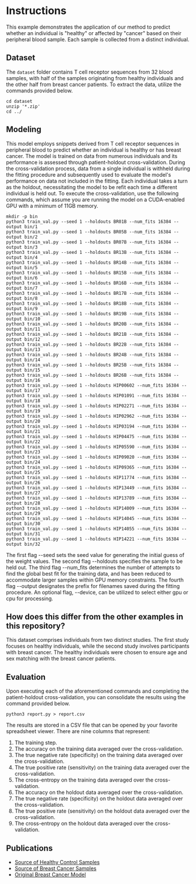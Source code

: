 # Instructions
This example demonstrates the application of our method to predict whether an individual is "healthy" or affected by "cancer" based on their peripheral blood sample. Each sample is collected from a distinct individual.

## Dataset
The `dataset` folder contains T cell receptor sequences from 32 blood samples, with half of the samples originating from healthy individuals and the other half from breast cancer patients. To extract the data, utilize the commands provided below.
```
cd dataset
unzip '*.zip'
cd ../
```

## Modeling
This model employs snippets derived from T cell receptor sequences in peripheral blood to predict whether an individual is healthy or has breast cancer. The model is trained on data from numerous individuals and its performance is assessed through patient-holdout cross-validation. During the cross-validation process, data from a single individual is withheld during the fitting procedure and subsequently used to evaluate the model's performance on data not included in the fitting. Each individual takes a turn as the holdout, necessitating the model to be refit each time a different individual is held out. To execute the cross-validation, use the following commands, which assume you are running the model on a CUDA-enabled GPU with a minimum of 11GB memory.
```
mkdir -p bin
python3 train_val.py --seed 1 --holdouts BR01B --num_fits 16384 --output bin/1
python3 train_val.py --seed 1 --holdouts BR05B --num_fits 16384 --output bin/2
python3 train_val.py --seed 1 --holdouts BR07B --num_fits 16384 --output bin/3
python3 train_val.py --seed 1 --holdouts BR13B --num_fits 16384 --output bin/4
python3 train_val.py --seed 1 --holdouts BR14B --num_fits 16384 --output bin/5
python3 train_val.py --seed 1 --holdouts BR15B --num_fits 16384 --output bin/6
python3 train_val.py --seed 1 --holdouts BR16B --num_fits 16384 --output bin/7
python3 train_val.py --seed 1 --holdouts BR17B --num_fits 16384 --output bin/8
python3 train_val.py --seed 1 --holdouts BR18B --num_fits 16384 --output bin/9
python3 train_val.py --seed 1 --holdouts BR19B --num_fits 16384 --output bin/10
python3 train_val.py --seed 1 --holdouts BR20B --num_fits 16384 --output bin/11
python3 train_val.py --seed 1 --holdouts BR21B --num_fits 16384 --output bin/12
python3 train_val.py --seed 1 --holdouts BR22B --num_fits 16384 --output bin/13
python3 train_val.py --seed 1 --holdouts BR24B --num_fits 16384 --output bin/14
python3 train_val.py --seed 1 --holdouts BR25B --num_fits 16384 --output bin/15
python3 train_val.py --seed 1 --holdouts BR26B --num_fits 16384 --output bin/16
python3 train_val.py --seed 1 --holdouts HIP00602 --num_fits 16384 --output bin/17
python3 train_val.py --seed 1 --holdouts HIP01091 --num_fits 16384 --output bin/18
python3 train_val.py --seed 1 --holdouts HIP02271 --num_fits 16384 --output bin/19
python3 train_val.py --seed 1 --holdouts HIP02962 --num_fits 16384 --output bin/20
python3 train_val.py --seed 1 --holdouts HIP03194 --num_fits 16384 --output bin/21
python3 train_val.py --seed 1 --holdouts HIP04475 --num_fits 16384 --output bin/22
python3 train_val.py --seed 1 --holdouts HIP05590 --num_fits 16384 --output bin/23
python3 train_val.py --seed 1 --holdouts HIP09020 --num_fits 16384 --output bin/24
python3 train_val.py --seed 1 --holdouts HIP09365 --num_fits 16384 --output bin/25
python3 train_val.py --seed 1 --holdouts HIP11774 --num_fits 16384 --output bin/26
python3 train_val.py --seed 1 --holdouts HIP13449 --num_fits 16384 --output bin/27
python3 train_val.py --seed 1 --holdouts HIP13789 --num_fits 16384 --output bin/28
python3 train_val.py --seed 1 --holdouts HIP14009 --num_fits 16384 --output bin/29
python3 train_val.py --seed 1 --holdouts HIP14045 --num_fits 16384 --output bin/30
python3 train_val.py --seed 1 --holdouts HIP14055 --num_fits 16384 --output bin/31
python3 train_val.py --seed 1 --holdouts HIP14221 --num_fits 16384 --output bin/32
```
The first flag --seed sets the seed value for generating the initial guess of the weight values. The second flag --holdouts specifies the sample to be held out. The third flag --num_fits determines the number of attempts to find the global best fit for the training data, and has been reduced to accommodate larger samples within GPU memory constraints. The fourth flag --output designates the prefix for filenames saved during the fitting procedure. An optional flag, --device, can be utilized to select either gpu or cpu for processing.

## How does this differ from the other examples in this repository?
This dataset comprises individuals from two distinct studies. The first study focuses on healthy individuals, while the second study involves participants with breast cancer. The healthy individuals were chosen to ensure age and sex matching with the breast cancer patients.

## Evaluation
Upon executing each of the aforementioned commands and completing the patient-holdout cross-validation, you can consolidate the results using the command provided below.
```
python3 report.py > report.csv
```
The results are stored in a CSV file that can be opened by your favorite spreadsheet viewer. There are nine columns that represent:
1.	The training step.
2.	The accuracy on the training data averaged over the cross-validation.
3.	The true negative rate (specificity) on the training data averaged over the cross-validation.
4.	The true positive rate (sensitivity) on the training data averaged over the cross-validation.
5.	The cross-entropy on the training data averaged over the cross-validation.
6.	The accuracy on the holdout data averaged over the cross-validation.
7.	The true negative rate (specificity) on the holdout data averaged over the cross-validation.
8.	The true positive rate (sensitivity) on the holdout data averaged over the cross-validation.
9.	The cross-entropy on the holdout data averaged over the cross-validation.

## Publications
* [Source of Healthy Control Samples](https://www.nature.com/articles/ng.3822)
* [Source of Breast Cancer Samples](https://www.ncbi.nlm.nih.gov/pmc/articles/PMC5715779/)
* [Original Breast Cancer Model](https://www.ncbi.nlm.nih.gov/pmc/articles/PMC6445742/)

